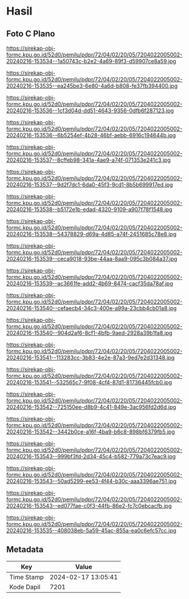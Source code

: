 # Hasil

## Foto C Plano

https://sirekap-obj-formc.kpu.go.id/52d0/pemilu/pdpr/72/04/02/20/05/7204022005002-20240216-153534--1a50743c-b2e2-4a69-89f3-d59907ce8a59.jpg

https://sirekap-obj-formc.kpu.go.id/52d0/pemilu/pdpr/72/04/02/20/05/7204022005002-20240216-153535--ea245be3-6e80-4a6d-b808-fe37fb394400.jpg

https://sirekap-obj-formc.kpu.go.id/52d0/pemilu/pdpr/72/04/02/20/05/7204022005002-20240216-153536--1cf3d04d-dd51-4643-9356-0dfb6f287123.jpg

https://sirekap-obj-formc.kpu.go.id/52d0/pemilu/pdpr/72/04/02/20/05/7204022005002-20240216-153536--6b5254ef-4b28-46bf-aebb-6916c194644b.jpg

https://sirekap-obj-formc.kpu.go.id/52d0/pemilu/pdpr/72/04/02/20/05/7204022005002-20240216-153537--8cffeb98-341a-4ae9-a74f-071353e241c3.jpg

https://sirekap-obj-formc.kpu.go.id/52d0/pemilu/pdpr/72/04/02/20/05/7204022005002-20240216-153537--9d2f7dc1-6da0-45f3-9cd1-8b5b699917ed.jpg

https://sirekap-obj-formc.kpu.go.id/52d0/pemilu/pdpr/72/04/02/20/05/7204022005002-20240216-153538--b5172e1b-edad-4320-9109-a907f78f1548.jpg

https://sirekap-obj-formc.kpu.go.id/52d0/pemilu/pdpr/72/04/02/20/05/7204022005002-20240216-153538--54378829-d69a-4d85-a74f-2451685c78e8.jpg

https://sirekap-obj-formc.kpu.go.id/52d0/pemilu/pdpr/72/04/02/20/05/7204022005002-20240216-153539--ceca9018-93be-44aa-8aa9-095c3b084a37.jpg

https://sirekap-obj-formc.kpu.go.id/52d0/pemilu/pdpr/72/04/02/20/05/7204022005002-20240216-153539--ac3661fe-add2-4b69-8474-cacf35da78af.jpg

https://sirekap-obj-formc.kpu.go.id/52d0/pemilu/pdpr/72/04/02/20/05/7204022005002-20240216-153540--cefaecb4-34c3-400e-a99a-23cbb4cb01a8.jpg

https://sirekap-obj-formc.kpu.go.id/52d0/pemilu/pdpr/72/04/02/20/05/7204022005002-20240216-153540--904d2af6-8cf1-4bfb-9aed-2928a39b1fa8.jpg

https://sirekap-obj-formc.kpu.go.id/52d0/pemilu/pdpr/72/04/02/20/05/7204022005002-20240216-153541--113283cc-3b83-4e2e-87a3-9ed7e2d31348.jpg

https://sirekap-obj-formc.kpu.go.id/52d0/pemilu/pdpr/72/04/02/20/05/7204022005002-20240216-153541--532565c7-9f08-4cf4-87d1-81736445fcb0.jpg

https://sirekap-obj-formc.kpu.go.id/52d0/pemilu/pdpr/72/04/02/20/05/7204022005002-20240216-153542--725150ee-d8b9-4c41-849e-3ac956fd2d6d.jpg

https://sirekap-obj-formc.kpu.go.id/52d0/pemilu/pdpr/72/04/02/20/05/7204022005002-20240216-153542--3442b0ce-a16f-4ba9-b6c8-898bf6379fb5.jpg

https://sirekap-obj-formc.kpu.go.id/52d0/pemilu/pdpr/72/04/02/20/05/7204022005002-20240216-153543--999bf3fd-2d34-45c4-b582-779a73c7eac9.jpg

https://sirekap-obj-formc.kpu.go.id/52d0/pemilu/pdpr/72/04/02/20/05/7204022005002-20240216-153543--50ad5299-ee53-4f44-b30c-aaa3396ae751.jpg

https://sirekap-obj-formc.kpu.go.id/52d0/pemilu/pdpr/72/04/02/20/05/7204022005002-20240216-153543--ed077fae-c0f3-44fb-86e2-fc7c0ebcacfb.jpg

https://sirekap-obj-formc.kpu.go.id/52d0/pemilu/pdpr/72/04/02/20/05/7204022005002-20240216-153535--408038eb-5a59-45ac-855a-ea0c6efc57cc.jpg


## Metadata

| Key        | Value               |
| ---------- | ------------------- |
| Time Stamp | 2024-02-17 13:05:41 |
| Kode Dapil | 7201                |



